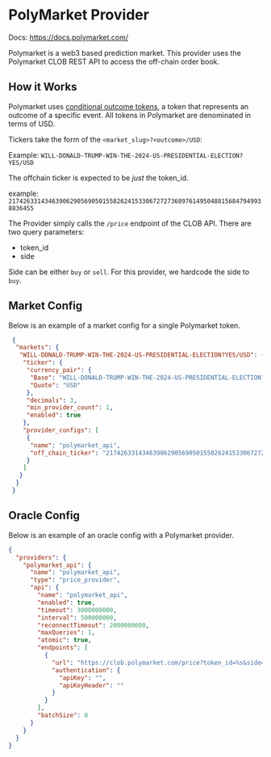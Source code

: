 # PolyMarket Provider

Docs: https://docs.polymarket.com/

Polymarket is a web3 based prediction market. This provider uses the Polymarket CLOB REST API to access the off-chain order book. 

## How it Works

Polymarket uses [conditional outcome tokens](https://docs.gnosis.io/conditionaltokens/), a token that represents an outcome of a specific event. All tokens in Polymarket are denominated in terms of USD.

Tickers take the form of the `<market_slug>?<outcome>/USD`:

Example: `WILL-DONALD-TRUMP-WIN-THE-2024-US-PRESIDENTIAL-ELECTION?YES/USD`

The offchain ticker is expected to be _just_ the token_id.

example: `21742633143463906290569050155826241533067272736897614950488156847949938836455`

The Provider simply calls the `/price` endpoint of the CLOB API. There are two query parameters:

* token_id
* side

Side can be either `buy` or `sell`. For this provider, we hardcode the side to `buy`.

## Market Config

Below is an example of a market config for a single Polymarket token.

```json
 {
  "markets": {
   "WILL-DONALD-TRUMP-WIN-THE-2024-US-PRESIDENTIAL-ELECTION?YES/USD": {
    "ticker": {
     "currency_pair": {
      "Base": "WILL-DONALD-TRUMP-WIN-THE-2024-US-PRESIDENTIAL-ELECTION?YES",
      "Quote": "USD"
     },
     "decimals": 3,
     "min_provider_count": 1,
     "enabled": true
    },
    "provider_configs": [
     {
      "name": "polymarket_api",
      "off_chain_ticker": "21742633143463906290569050155826241533067272736897614950488156847949938836455"
     }
    ]
   }
  }
 }
```

## Oracle Config

Below is an example of an oracle config with a Polymarket provider.

```json
{
  "providers": {
    "polymarket_api": {
      "name": "polymarket_api",
      "type": "price_provider",
      "api": {
        "name": "polymarket_api",
        "enabled": true,
        "timeout": 3000000000,
        "interval": 500000000,
        "reconnectTimeout": 2000000000,
        "maxQueries": 1,
        "atomic": true,
        "endpoints": [
          {
            "url": "https://clob.polymarket.com/price?token_id=%s&side=BUY",
            "authentication": {
              "apiKey": "",
              "apiKeyHeader": ""
            }
          }
        ],
        "batchSize": 0
      }
    }
  }
}
```
